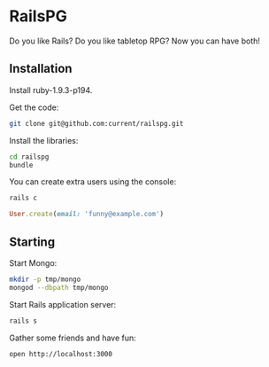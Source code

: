 # RailsPG

Do you like Rails? Do you like tabletop RPG? Now you can have both!


## Installation

Install ruby-1.9.3-p194.

Get the code:

```bash
git clone git@github.com:current/railspg.git
```

Install the libraries:

```bash
cd railspg
bundle
```

You can create extra users using the console:

```bash
rails c
```

```ruby
User.create(email: 'funny@example.com')
```


## Starting

Start Mongo:

```bash
mkdir -p tmp/mongo
mongod --dbpath tmp/mongo
```

Start Rails application server:

```bash
rails s
```

Gather some friends and have fun:

```bash
open http://localhost:3000
```
